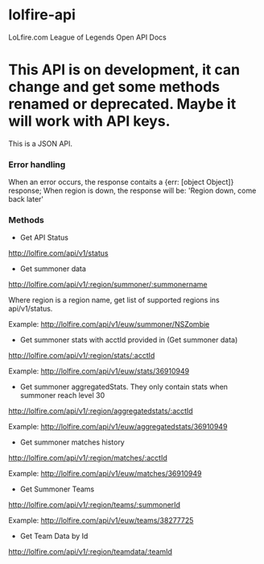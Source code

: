 lolfire-api
===========

LoLfire.com League of Legends Open API Docs

# This API is on development, it can change and get some methods renamed or deprecated. Maybe it will work with API keys.

This is a JSON API.

### Error handling

When an error occurs, the response contaits a {err: [object Object]} response;
When region is down, the response will be: 'Region down, come back later'

### Methods

- Get API Status

http://lolfire.com/api/v1/status

- Get summoner data

http://lolfire.com/api/v1/:region/summoner/:summonername

Where region is a region name, get list of supported regions ins api/v1/status.

Example: http://lolfire.com/api/v1/euw/summoner/NSZombie

- Get summoner stats with acctId provided in (Get summoner data)

http://lolfire.com/api/v1/:region/stats/:acctId

Example: http://lolfire.com/api/v1/euw/stats/36910949

- Get summoner aggregatedStats. They only contain stats when summoner reach level 30

http://lolfire.com/api/v1/:region/aggregatedstats/:acctId

Example: http://lolfire.com/api/v1/euw/aggregatedstats/36910949

- Get summoner matches history

http://lolfire.com/api/v1/:region/matches/:acctId

Example: http://lolfire.com/api/v1/euw/matches/36910949

- Get Summoner Teams

http://lolfire.com/api/v1/:region/teams/:summonerId

Example: http://lolfire.com/api/v1/euw/teams/38277725

- Get Team Data by Id

http://lolfire.com/api/v1/:region/teamdata/:teamId
